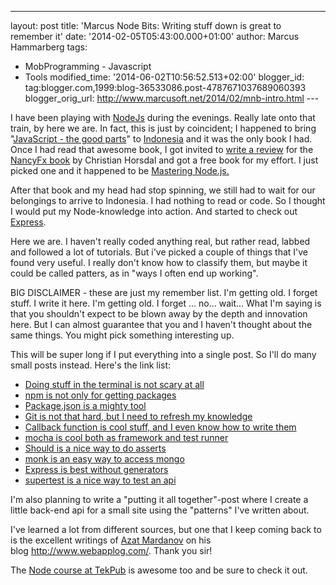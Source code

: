 ---
layout: post
title: 'Marcus Node Bits: Writing stuff down is great
to remember it'
date: '2014-02-05T05:43:00.000+01:00'
author: Marcus Hammarberg
tags:
  - MobProgramming - Javascript
  - Tools
modified_time: '2014-06-02T10:56:52.513+02:00'
blogger_id: tag:blogger.com,1999:blog-36533086.post-4787671037689060393
blogger_orig_url: http://www.marcusoft.net/2014/02/mnb-intro.html ---

<div dir="ltr" style="text-align: left;" trbidi="on">

I have been playing with
<a href="http://nodejs.org/" target="_blank">NodeJs</a> during the
evenings. Really late onto that train, by here we are. In fact, this is
just by coincident; I happened to bring "<a
href="http://www.amazon.com/JavaScript-Good-Parts-Douglas-Crockford/dp/0596517742"
target="_blank">JavaScript - the good parts</a>" to
<a href="http://www.marcusoft.net/2013/06/moving-to-indonesia.html"
target="_blank">Indonesia</a> and it was the only book I had. Once I had
read that awesome book, I got invited to <a
href="http://www.marcusoft.net/2013/12/nancy-fx-now-you-can-read-her-too.html"
target="_blank">write a review</a> for the
<a href="http://www.packtpub.com/nancy-web-development/book"
target="_blank">NancyFx book</a> by Christian Horsdal and got a free
book for my effort. I just picked one and it happened to be
<a href="http://www.packtpub.com/mastering-nodejs/book"
target="_blank">Mastering Node.js.</a>

After that book and my head had stop spinning, we still had to wait for
our belongings to arrive to Indonesia. I had nothing to read or code. So
I thought I would put my Node-knowledge into action. And started to
check out <a href="http://expressjs.com/" target="_blank">Express</a>.

Here we are. I haven't really coded anything real, but rather read,
labbed and followed a lot of tutorials. But i've picked a couple of
things that I've found very useful. I really don't know how to classify
them, but maybe it could be called patters, as in "ways I often end up
working".

BIG DISCLAIMER - these are just my remember list. I'm getting old. I
forget stuff. I write it here. I'm getting old. I forget ... no...
wait... What I'm saying is that you shouldn't expect to be blown away by
the depth and innovation here. But I can almost guarantee that you and I
haven't thought about the same things. You might pick something
interesting up.

This will be super long if I put everything into a single post. So I'll
do many small posts instead. Here's the link list:

-   <a href="http://www.marcusoft.net/2014/02/mnb-terminal.html"
    target="_blank">Doing stuff in the terminal is not scary at all</a>
-   <a href="http://www.marcusoft.net/2014/02/mnb-npm.html"
    target="_blank">npm is not only for getting packages</a>
-   <a href="http://www.marcusoft.net/2014/02/mnb-packagejson.html"
    target="_blank">Package.json is a mighty tool</a>
-   <a href="http://www.marcusoft.net/2014/02/mnb-git.html"
    target="_blank">Git is not that hard, but I need to refresh my
    knowledge</a>
-   <a href="http://www.marcusoft.net/2014/02/mnb-callbacks.html"
    target="_blank">Callback function is cool stuff, and I even know how to
    write them</a>
-   <span
    style="color: #0000ee; text-decoration: underline;"><a href="http://www.marcusoft.net/2014/02/mnb-mocha.html"
    target="_blank">mocha is cool both as framework and test runner</a></span>
-   <a href="http://www.marcusoft.net/2014/02/mnb-should.html"
    target="_blank">Should is a nice way to do asserts</a>
-   <a href="http://www.marcusoft.net/2014/02/mnb-monk.html"
    target="_blank">monk is an easy way to access mongo</a>
-   <a href="http://www.marcusoft.net/2014/02/mnb-express.html"
    target="_blank">Express is best without generators</a>
-   <a href="http://www.marcusoft.net/2014/02/mnb-supertest.html"
    target="_blank">supertest is a nice way to test an api</a>

I'm also planning to write a "putting it all together"-post where I
create a little back-end api for a small site using the "patterns" I've
written about.

<div>


I've learned a lot from different sources, but one that I keep coming
back to is the excellent writings of
<a href="https://twitter.com/azat_co" target="_blank">Azat Mardanov</a>
on his blog <http://www.webapplog.com/>. Thank you sir!

The <a href="http://tekpub.com/products/node" target="_blank">Node course at
TekPub</a> is awesome too and be sure to check it out.


</div>

</div>
